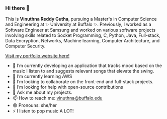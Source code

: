 ### Hi there 👋


This is **Vinuthna Reddy Gutha**, pursuing a Master's in Computer Science and Engineering at ✨ University at Buffalo ✨. Previously, I worked as a Software Engineer at Samsung and worked on various
software projects involving skills related to Socket Programming, C, Python, Java, Full-stack, Data Encryption, Networks, Machine learning, Computer Architecture, and Computer Security. 

[Visit my portfolio website here!](https://vingutha.github.io/vinuthna-main/)

- 🔭 I’m currently developing an application that tracks mood based on the music I listen to and suggests relevant songs that elevate the swing.
- 🌱 I’m currently learning AWS
- 👯 I’m looking to collaborate on the front-end and full-stack projects.
- 🤔 I’m looking for help with open-source contributions
- 💬 Ask me about my projects.
- 📫 How to reach me: vinuthna@buffalo.edu
- 😄 Pronouns: she/her
- ⚡ I listen to pop music A LOT!

